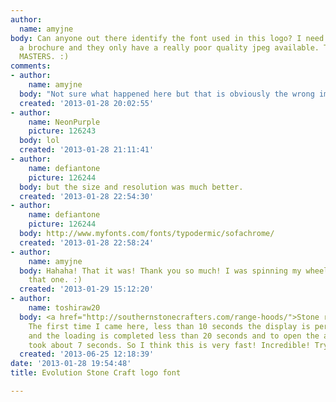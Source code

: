 ```yaml
---
author:
  name: amyjne
body: Can anyone out there identify the font used in this logo? I need to use it in
  a brochure and they only have a really poor quality jpeg available. THANK YOU FONT
  MASTERS. :)
comments:
- author:
    name: amyjne
  body: "Not sure what happened here but that is obviously the wrong image. :)\r\n\r\n[img:sites/default/files/old-images/Evolution_StoneCraft_5902.jpg]"
  created: '2013-01-28 20:02:55'
- author:
    name: NeonPurple
    picture: 126243
  body: lol
  created: '2013-01-28 21:11:41'
- author:
    name: defiantone
    picture: 126244
  body: but the size and resolution was much better.
  created: '2013-01-28 22:54:30'
- author:
    name: defiantone
    picture: 126244
  body: http://www.myfonts.com/fonts/typodermic/sofachrome/
  created: '2013-01-28 22:58:24'
- author:
    name: amyjne
  body: Hahaha! That it was! Thank you so much! I was spinning my wheels forever with
    that one. :)
  created: '2013-01-29 15:12:20'
- author:
    name: toshiraw20
  body: <a href="http://southernstonecrafters.com/range-hoods/">Stone range hoods</a>
    The first time I came here, less than 10 seconds the display is perfectly open,
    and the loading is completed less than 20 seconds and to open the article only
    took about 7 seconds. So I think this is very fast! Incredible! Trying to maintain!
  created: '2013-06-25 12:18:39'
date: '2013-01-28 19:54:48'
title: Evolution Stone Craft logo font

---
```

